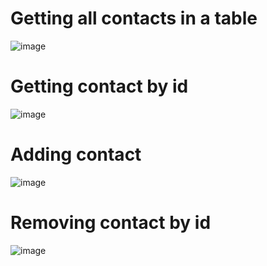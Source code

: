 # Getting all contacts in a table

![image](https://github.com/AndreiBotezan/goit-node-hw-01/assets/73821849/08ec6927-3907-41bd-9875-a6da9dcd0405)

# Getting contact by id

![image](https://github.com/AndreiBotezan/goit-node-hw-01/assets/73821849/1ab3eee2-d5b9-4346-861f-3f8118c04efe)

# Adding contact

![image](https://github.com/AndreiBotezan/goit-node-hw-01/assets/73821849/851fc8b4-3cff-4cbf-81e9-8cce1fdf362b)

# Removing contact by id

![image](https://github.com/AndreiBotezan/goit-node-hw-01/assets/73821849/1572dc2a-967c-46e7-ab2a-aa6d2dfceacf)
